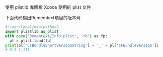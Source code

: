 使用 plistlib 库解析 Xcode 使用的 plist 文件

下面代码输出Rememtext项目的版本号 

```python
#!/usr/local/bin/python3
import plistlib as plist
with open('Rememtext/Info.plist', 'rb') as fp:
  pl = plist.load(fp)
print(pl['CFBundleShortVersionString'] + '_' + pl['CFBundleVersion'])
# 0.2.1_111
```